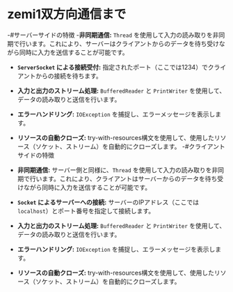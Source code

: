 # zemi1双方向通信まで

-#サーバーサイドの特徴
-**非同期通信:** `Thread` を使用して入力の読み取りを非同期で行います。これにより、サーバーはクライアントからのデータを待ち受けながら同時に入力を送信することが可能です。
- **`ServerSocket` による接続受付:** 指定されたポート（ここでは1234）でクライアントからの接続を待ちます。
- **入力と出力のストリーム処理:** `BufferedReader` と `PrintWriter` を使用して、データの読み取りと送信を行います。
- **エラーハンドリング:** `IOException` を捕捉し、エラーメッセージを表示します。
- **リソースの自動クローズ:** try-with-resources構文を使用して、使用したリソース（ソケット、ストリーム）を自動的にクローズします。
-#クライアントサイドの特徴

- **非同期通信:** サーバー側と同様に、`Thread` を使用して入力の読み取りを非同期で行います。これにより、クライアントはサーバーからのデータを待ち受けながら同時に入力を送信することが可能です。
- **`Socket` によるサーバーへの接続:** サーバーのIPアドレス（ここでは`localhost`）とポート番号を指定して接続します。
- **入力と出力のストリーム処理:** `BufferedReader` と `PrintWriter` を使用して、データの読み取りと送信を行います。
- **エラーハンドリング:** `IOException` を捕捉し、エラーメッセージを表示します。
- **リソースの自動クローズ:** try-with-resources構文を使用して、使用したリソース（ソケット、ストリーム）を自動的にクローズします。
